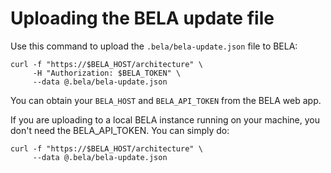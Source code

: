 # Uploading the BELA update file

Use this command to upload the `.bela/bela-update.json` file to BELA:

```
curl -f "https://$BELA_HOST/architecture" \
     -H "Authorization: $BELA_TOKEN" \
     --data @.bela/bela-update.json
```
You can obtain your `BELA_HOST` and `BELA_API_TOKEN` from the BELA web app.

If you are uploading to a local BELA instance running on your machine, you don't need the BELA_API_TOKEN. You can simply do:

```
curl -f "https://$BELA_HOST/architecture" \
     --data @.bela/bela-update.json
```
